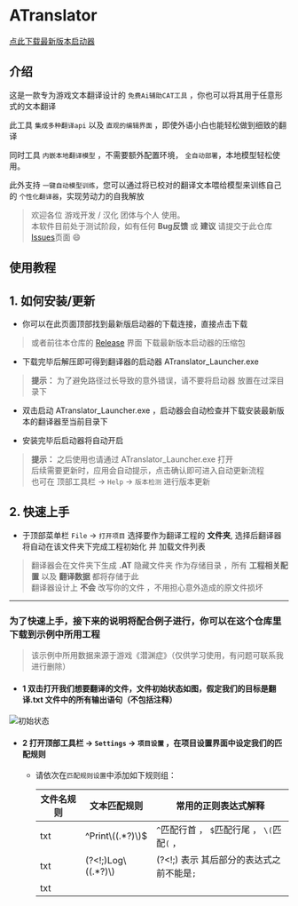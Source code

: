 # ATranslator
 [点此下载最新版本启动器](https://github.com/MoyouDE/ATranslator-Homepage/releases/download/1.1.0/ATranslator_Launcher_1.1.0.zip)

## 介绍
这是一款专为游戏文本翻译设计的 ``免费Ai辅助CAT工具`` ，你也可以将其用于任意形式的文本翻译  

此工具 ``集成多种翻译api`` 以及 ``直观的编辑界面`` ，即使外语小白也能轻松做到细致的翻译  

同时工具 ``内嵌本地翻译模型`` ，不需要额外配置环境， ``全自动部署``，本地模型轻松使用。  

此外支持 ``一键自动模型训练``，您可以通过将已校对的翻译文本喂给模型来训练自己的 ``个性化翻译器``，实现劳动力的自我解放  

>欢迎各位 游戏开发 / 汉化 团体与个人 使用。  
>本软件目前处于测试阶段，如有任何 __Bug反馈__ 或 __建议__ 请提交于此仓库[Issues](https://github.com/MoyouDE/ATranslator-Homepage/issues)页面 :smile:

## 使用教程

## 1. 如何安装/更新
- 你可以在此页面顶部找到最新版启动器的下载连接，直接点击下载  
> 或者前往本仓库的 [Release](https://github.com/MoyouDE/ATranslator-Homepage/releases) 界面 下载最新版本启动器的压缩包

- 下载完毕后解压即可得到翻译器的启动器 ATranslator_Launcher.exe
> **提示：** 为了避免路径过长导致的意外错误，请不要将启动器 放置在过深目录下

- 双击启动 ATranslator_Launcher.exe ，启动器会自动检查并下载安装最新版本的翻译器至当前目录下  
  
- 安装完毕后启动器将自动开启
> **提示：** 之后使用也请通过  ATranslator_Launcher.exe 打开  
> 后续需要更新时，应用会自动提示，点击确认即可进入自动更新流程  
> 也可在 顶部工具栏 -> `Help` -> `版本检测` 进行版本更新

## 2. 快速上手
- 于顶部菜单栏 `File` -> `打开项目` 选择要作为翻译工程的 __文件夹__, 选择后翻译器将自动在该文件夹下完成工程初始化 并 加载文件列表
> 翻译器会在文件夹下生成 __.AT__ 隐藏文件夹 作为存储目录 ，所有 __工程相关配置__ 以及 __翻译数据__ 都将存储于此  
> 翻译器设计上 __不会__ 改写你的文件 ，不用担心意外造成的原文件损坏

---

###  为了快速上手，接下来的说明将配合例子进行，你可以在这个仓库里下载到示例中所用工程  
> 该示例中所用数据来源于游戏《潜渊症》（仅供学习使用，有问题可联系我进行删除）

- #### 1 双击打开我们想要翻译的文件，文件初始状态如图，假定我们的目标是翻译.txt 文件中的所有输出语句（不包括注释）

![初始状态](https://github.com/MoyouDE/ATranslator-Homepage/assets/44468640/15fa6380-3584-4537-9570-0d95414322f1)


- #### 2 打开顶部工具栏 -> `Settings` -> `项目设置` ，在项目设置界面中设定我们的匹配规则
  + 请依次在`匹配规则设置`中添加如下规则组：
   
       | 文件名规则 | 文本匹配规则      | 常用的正则表达式解释|
       | ---- | --------- |----|
       | txt    | ^Print\\((.*?)\\)$     | `^`匹配行首 ，  `$`匹配行尾 ， `\(`匹配`(` ， 
       | txt    | (?<!;)Log\\((.*?)\\)      | (?<!;) 表示 其后部分的表达式之前不能是`;`
       | txt    | <title>(.*?)<\\title>      |`(.*?)`代表捕获中间所有字符，其中的`?`代表懒惰匹配，即在规则成立的前提下选择尽可能短的文本进行捕获，加上此符号可避免出现跨行匹配的情况

   > 同样的匹配效果可以有多种写法，表达式相关知识可参阅[此处](https://learn.microsoft.com/zh-cn/dotnet/standard/base-types/regular-expressions)，你也可以在[正则模拟网站](https://regex101.com/)来快速验证表达式的效果
  + 如果你不想在文件列表中看到无关文件，可以勾选 `仅显示文件名规则匹配类型文件` 选项
    
    <details>
     <summary><em> 设置界面示例 </em></summary>
  
    ![项目设置](https://github.com/MoyouDE/ATranslator-Homepage/assets/44468640/5b2c5314-09d4-4006-9bf4-bec90ac2c793)
  
    </details>
  
  + 保存后即可看到设置效果
    
     <details>
     <summary><em> 设置成功后的效果图 </em></summary>
  
    ![效果图](https://github.com/MoyouDE/ATranslator-Homepage/assets/44468640/1641a730-70bc-4ba5-b3ad-62a82b289eac)
  
    </details>
    
     \_<strong>下_划_线_加_粗</strong>\_  部分即为规则设定的需要翻译部分，机器翻译可将此部分 单独提取翻译 后 回填，避免破坏其他文本结构
    
     > 由于 匹配规则变动 生成了新的文本解析数据 ，此时该文件处于 `*待保存状态` ，可点击 `保存` 按钮，或使用 `ctrl + s` 进行保存
     
- #### 3 在 右侧输入框 键入对应 完整翻译文本 以 完成翻译
  当确认 匹配规则 效果正确后 ，如果你具有良好的外语知识就可以直接进入正式的翻译流程了 ，只需在右侧输入翻译文本然后保存即可
  
  ##### 你也可以利用翻译器进行 机器翻译，应用目前内置以下几种翻译引擎：
  
     | 引擎类型 |   详情 |
     | --- | --- |
     | 外部引擎 | 目前包括 `有道` 、`百度` 、`彩云小译` 、 `Chatgpt` |
     | 本地引擎 | 通过切换模型得到不同的翻译效果 ，自带一个初始模型 |

  > 你可以在 顶部工具栏 -> `Settings` -> `翻译引擎设置` -> `通用` -> `默认翻译引擎` 处设置使用何种翻译引擎
  > <details>
  >   <summary><em> 关于外部引擎 </em></summary>  
  > 要使用外部引擎需要进行对应的配置，各 外部引擎 所需配置信息 可在对应配置页的 `如何获取？` 处获得
  >
  > 以 `有道翻译` 为例，你需要在 `Settings` -> `翻译引擎设置` -> `外部引擎` -> `有道翻译` 处填入该引擎所需的 `应用ID` 和 `应用密钥`  
  >
  >  ![外部引擎](https://github.com/MoyouDE/ATranslator-Homepage/assets/44468640/d416d778-7390-446a-bb1b-33251cc7d188)
  >
  >  </details>
  > 
  > <details>
  >   <summary><em> 关于本地引擎 </em></summary> 
  > 本地引擎依托于翻译模型来运行，模型将在翻译器启动时自动部署，你可以通过点击主界面右下角 提示灯 来查看模型状态
  >
  >  ![模型就绪](https://github.com/MoyouDE/ATranslator-Homepage/assets/44468640/b3875826-c3cf-48ea-86b6-66401e180207)
  > 
  > 在 `本地引擎` 页可 切换/删除 翻译模型 以及 检测模型状态
  >
  > ![本地引擎](https://github.com/MoyouDE/ATranslator-Homepage/assets/44468640/48750c4d-1d5d-4646-bd65-44688c8eeb57)
  >
  > 初始时只有一个 `原始模型` ，可以在 [模型训练](https://github.com/MoyouDE/ATranslator-Homepage/tree/main?tab=readme-ov-file#4-%E5%85%B3%E4%BA%8E-%E6%A8%A1%E5%9E%8B%E8%AE%AD%E7%BB%83-%E7%9A%84%E8%AF%B4%E6%98%8E) 处 通过训练得到 新的 `微调模型`
  >
  >  </details> 
  
  ##### 完成配置后可回到编辑界面调用机器翻译
  
    ![进行翻译](https://github.com/MoyouDE/ATranslator-Homepage/assets/44468640/a1f6b971-07c2-406a-97a2-5ebd5d7f15cc)
  
    经过机器翻译的文本块 会被标记为`已翻译状态(黄色)`，以提示你需要进行二次确认，你可以通过 手动编辑译文 ，或者点击文本块右侧的 确认按钮 将其标记为 `确认状态(绿色)`
    > 批量翻译按钮只会对 `未修改状态(灰色)` 状态的文本进行翻译，不必担心覆盖已修正的文本内容  
    > 你还可以使用[对比翻译](https://github.com/MoyouDE/ATranslator-Homepage/blob/main/README.md#6-%E5%85%B3%E4%BA%8E-%E5%AF%B9%E6%AF%94%E7%BF%BB%E8%AF%91-%E7%9A%84%E8%AF%B4%E6%98%8E)来同时获得多个引擎的翻译结果  
    > 什么是[文本状态](https://github.com/MoyouDE/ATranslator-Homepage/tree/main?tab=readme-ov-file#3-%E5%85%B3%E4%BA%8E-%E6%96%87%E6%9C%AC%E7%8A%B6%E6%80%81-%E7%9A%84%E8%AF%B4%E6%98%8E)  
  
- #### 4 完成翻译工作后可通过 导出 功能获得翻译版本的文件
  导出功能位于 顶部工具栏 -> `File` -> `导出` -> `导出功能` -> `导出工程`
  可在此选择需要导出的文件，以及导出路径
  > 导出功能将在你指定路径下创建原工程的翻译副本，如果将原工程上一级目录作为导出路径导出文件将覆盖原工程
  > 因此为了避免破坏原文件，原工程父文件夹，原工程及其子文件夹不可做为导出目录
  >  
  > 上一级文件夹(不可选择)/  
  >      │  
  >      ├── 原工程文件夹(不可选择)/  
  >      │   ├── 原文件.py  
  >      │   ├── 原文件.py  
  >      │   └── config/  
  >      │       └── 原文件.py  
  >      │  
  >      └── 原工程同级的其他文件夹(可选择作为导出路径)/  

## 3 关于 `文本状态` 的说明
可翻译文本文本具有以下四种状态：

   | 状态 |  |
   | ---  | --- |
   | 未编辑状态 | 初始不包含任何翻译信息时的状态，以灰色表示 |  
   | 机翻状态   | 通过机器翻译得到了翻译文本的状态，以黄色表示  |
   | 推测状态 | 由 词典 或是 编辑记录 自动填入了翻译文本的状态，以橙色表示 |
   | 确认状态 | 经过 手动编辑 或是 手动确认 后的文本状态 ，以绿色表示|

  > 提示：直接删除文本并不能将文本转为 未编辑状态 ,需要通过文本块最右侧的 取消按钮 来将文本重置为 未编辑状态  
  > 提示：批量翻译不会将 确认状态 和 推测状态 文本再次翻译

  如果按照译文的可靠性进行排序，由高到低为：确认状态 > 推测状态 > 翻译状态 > 未编辑状态
   
  通常情况下，应以将文本转化为 确认状态 为目标  
  
  处于 确认状态 的文本将自动添加至 词典 以供 [智能更新](https://github.com/MoyouDE/ATranslator-Homepage/blob/main/README.md#5-%E5%85%B3%E4%BA%8E-%E8%AF%8D%E5%85%B8%E7%B3%BB%E7%BB%9F%E4%B8%8E%E6%99%BA%E8%83%BD%E6%9B%B4%E6%96%B0-%E7%9A%84%E8%AF%B4%E6%98%8E) 功能使用  
  
  同时只有 确认状态 文本能够成为模型的训练材料
  
  可在 编辑界面左上角 查看各状态文本的统计情况       
  ![文本状态](https://github.com/MoyouDE/ATranslator-Homepage/assets/44468640/918e2abf-5098-4f78-806f-944e4c7ea11e)

## 4 关于 `模型训练` 的说明

模型训练所在位置位于 顶部工具栏 -> `Settings` -> `翻译引擎设置` -> `训练模型`  

- `模型名称`要求唯一 如果发现名称已存在可修改名称或者在 `本地引擎` 页面删除已有模型

- `训练轮数`推荐的大小是20轮以上，但是太高的训练轮数将导致模型过拟合
> 你可以根据控制台中的日志信息观察训练效果，当发现随着训练轮数的提高，loss 出现下降趋势时说明训练效果较好

- 模型每训练200步(step)后会产生一个检查点(checkpoint)，如果后续训练意外崩溃 可通过输入 __相同模型名称__ 以及 勾选 `继承训练` 来从最新的checkpoint继续训练
> 即使没有产生checkpoint也可以通过勾选 __继承训练__ 来重新训练并覆盖已有模型 

- 训练模型所使用的材料是全局词典的数据，训练开始前程序会自动根据词典数据生成一份训练数据，你可以通过点击 `预览训练数据` 来查看以及更改这份数据  

 训练产生的模型位于 翻译器安装目录 -> "FinetunedModels" 文件夹下  
> 训练过程中可关闭设置页面，任仍会继续执行，你可以在底部看到训练进度  
> 训练默认使用CPU训练



## 5 关于 `词典系统与智能更新` 的说明
在翻译过程中，翻译器会自动生成并维护以下两种字典文件： 
  | 字典类型| |
  | ---  | --- |
  | 全局词典 | 维护着项目内所有 已确认文本 译文键值对的 字典，全局唯一 |  
  | 局部词典 | 维护着每份文本自己的 已确认文本 译文键值对的 字典，所有文本各有一份 |
  
翻译器会在适当的世界自动更新这两份字典  

当你使用编辑界面工具栏上的 `智能更新`  功能时，翻译器将依次检索对应的局部字典 以及 全局字典，并使用匹配的字典数据修改翻译结果  

勾选智能更新按钮后的 `自动执行` 的情况下,翻译器会在每次你编辑结束进行 字典更新 以及 智能更新

> 善用智能更新功能可以避免对项目内重复语句进行重复翻译的情况  
> 被修改的文本块将被标记为推测状态，只有 `非确认状态` 的文本会被更新

智能更新左侧提供了词典的快捷操作按钮，以下是对这些按钮的功能

  | 操作类型| |
  | ---  | --- |
  | 导出词典 | 根据当前 处于确认状态文本的数据 生成该文本的字典文件 |  
  | 导入字典 | 手动选择一份字典文件来对该文件执行 翻译更新 |
  | 合并字典 | 将当前处于确认状态文本的数据 与一份已存在的字典文件合并 |

  > 你可以利用这些功能来 分享 或 使用他人分享的字典文件

## 6 关于 `保留原文本格式` 的说明
如果某条匹配规则只匹配了一行中的部分文本，默认情况下未被匹配的部分将被分入下一个文本块中，这可能导致原文的阅读结构被破坏  
这种情况下你除了修改匹配规则确保完整匹配一整行外，还可以选择勾选此选项  
勾选后 匹配内容前后最近的 句首 与 句尾将被一起分入同一文本块中

以下语句所使用的匹配规则是 `(?<!;)PrintColorLog\("(.*)"`
   <details>
   <summary><em> 勾选前的效果 </em></summary>
    
  ![保留格式](https://github.com/MoyouDE/ATranslator-Homepage/assets/44468640/1f8df784-059c-4dd0-a877-66ee83d4c8fa)

  </details>
   <details>
   <summary><em> 勾选后的效果 </em></summary>
    
  ![保留格式2](https://github.com/MoyouDE/ATranslator-Homepage/assets/44468640/6aa6d40d-5f10-48ae-b5c5-719208a3880d)


  </details>

## 6 关于 `对比翻译` 的说明
对比翻译是同时使用多种引擎来对原文进行翻译的工具，要使用对比翻译，你需要先在 `Settings` -> `翻译引擎设置` -> `通用` 处设置启动对比翻译的引擎  

打开对比翻译有两种方式：  
- 顶部工具栏 -> `Window` -> `对比翻译`
- 通过在文本编辑界面 __右键双击__ 文本块原文 可快速进行对比翻译
  
> 当你想要翻译原文时，推荐通过右键双击的方式进行对比翻译，这种方式将保留匹配规则解析的文本结构，避免将非翻译内容进行翻译

## 7 关于文件状态
当文件拥有存储的翻译数据后，文件列表将显示 状态图标 以表示 翻译数据 的有效性，一共有三种状态：
   | 状态 | 颜色  | 说明|
   | ---  | --- | --- |
   | 有效状态 | 绿色 | 存储数据有效 |  
   | 表达式变化 | 黄色 | 当前文件 与 上次存储时相比 所应用的文本规则发生变化 |
   | 文本变化 | 红色 | 当前文件 与 上次存储时相比 文本内容发生变化 |
   
当文件处于 非有效状态 时，打开文件将重新解析文本，应用会在此过程中尽可能恢复编辑数据，收到变化影响的部分文本将被标记为 __推测状态__，你需要对这部分文本进行确认

## 查看历史版本
[点此前往包体仓库](https://github.com/MoyouDE/ATranslator-Release/releases)
>提示 你可以直接解压包体进行使用，不过这样无法进行自动更新



